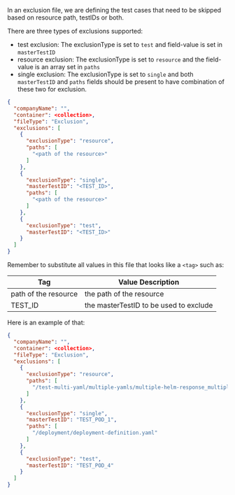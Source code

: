In an exclusion file, we are defining the test cases that need to be skipped based on resource path, testIDs or both.

There are three types of exclusions supported:

- test exclusion: The exclusionType is set to `test` and field-value is set in `masterTestID`
- resource exclusion: The exclusionType is set to `resource` and the field-value is an array set in `paths`
- single exclusion: The exclusionType is set to `single` and both `masterTestID` and `paths` fields should be present to have combination of these two for exclusion.

``` json
{
  "companyName": "",
  "container": <collection>,
  "fileType": "Exclusion",
  "exclusions": [
    {
      "exclusionType": "resource",
      "paths": [
        "<path of the resource>"
      ]
    },
    {
      "exclusionType": "single",
      "masterTestID": "<TEST_ID>",
      "paths": [
        "<path of the resource>"
      ]
    },
    {
      "exclusionType": "test",
      "masterTestID": "<TEST_ID>"
    }
  ]
}
```

Remember to substitute all values in this file that looks like a `<tag>` such as:

| Tag | Value Description |
|-----|-------------------|
| path of the resource | the path of the resource |
| TEST_ID | the masterTestID to be used to exclude |

Here is an example of that:

```json
{
  "companyName": "",
  "container": <collection>,
  "fileType": "Exclusion",
  "exclusions": [
    {
      "exclusionType": "resource",
      "paths": [
        "/test-multi-yaml/multiple-yamls/multiple-helm-response_multiple_yaml_2.yaml"
      ]
    },
    {
      "exclusionType": "single",
      "masterTestID": "TEST_POD_1",
      "paths": [
        "/deployment/deployment-definition.yaml"
      ]
    },
    {
      "exclusionType": "test",
      "masterTestID": "TEST_POD_4"
    }
  ]
}
```
